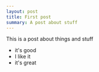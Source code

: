 ```yaml
---
layout: post
title: First post
summary: A post about stuff
---
```


This is a post about things and stuff
- it's good
- I like it
- it's great
